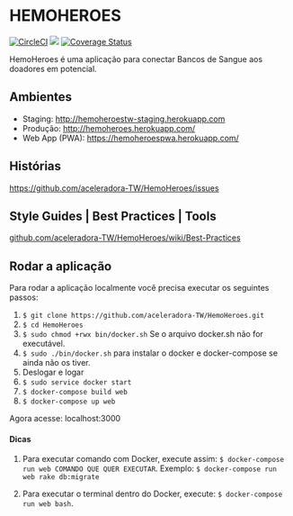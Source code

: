 # HEMOHEROES

[![CircleCI](https://circleci.com/gh/aceleradora-TW/HemoHeroes.svg?style=svg)](https://circleci.com/gh/aceleradora-TW/HemoHeroes) <a href="https://codeclimate.com/github/aceleradora-TW/HemoHeroes"><img src="https://codeclimate.com/github/aceleradora-TW/HemoHeroes/badges/gpa.svg" /></a> [![Coverage Status](https://coveralls.io/repos/github/aceleradora-TW/HemoHeroes/badge.svg?branch=master)](https://coveralls.io/github/aceleradora-TW/HemoHeroes?branch=master)

HemoHeroes é uma aplicação para conectar Bancos de Sangue aos doadores em potencial.

## Ambientes
* Staging: http://hemoheroestw-staging.herokuapp.com
* Produção: http://hemoheroes.herokuapp.com/
* Web App (PWA): https://hemoheroespwa.herokuapp.com/

## Histórias
https://github.com/aceleradora-TW/HemoHeroes/issues

## Style Guides | Best Practices | Tools
[github.com/aceleradora-TW/HemoHeroes/wiki/Best-Practices](https://github.com/aceleradora-TW/HemoHeroes/wiki/Style-Guides-%7C-Guides-%7C-Best-Practices)

## Rodar a aplicação

Para rodar a aplicação localmente você precisa executar os seguintes passos:

1. `$ git clone https://github.com/aceleradora-TW/HemoHeroes.git`
2. `$ cd HemoHeroes`
3. `$ sudo chmod +rwx bin/docker.sh` Se o arquivo docker.sh não for executável.
4. `$ sudo ./bin/docker.sh` para instalar o docker e docker-compose se ainda não os tiver.
5. Deslogar e logar
6. `$ sudo service docker start`
7. `$ docker-compose build web`
8. `$ docker-compose up web`

Agora acesse: localhost:3000

#### Dicas
1. Para executar comando com Docker, execute assim: `$ docker-compose run web COMANDO QUE QUER EXECUTAR`.
Exemplo: `$ docker-compose run web rake db:migrate`

2. Para executar o terminal dentro do Docker, execute: `$ docker-compose run web bash`.
